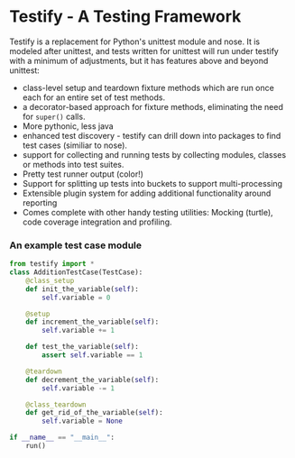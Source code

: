 # Testify - A Testing Framework

Testify is a replacement for Python's unittest module and nose. It is modeled
after unittest, and tests written for unittest will run under testify with a
minimum of adjustments, but it has features above and beyond unittest:

  - class-level setup and teardown fixture methods which are run once each for an entire set of test methods.
  - a decorator-based approach for fixture methods, eliminating the need for `super()` calls.
  - More pythonic, less java
  - enhanced test discovery - testify can drill down into packages to find test cases (similiar to nose).
  - support for collecting and running tests by collecting modules, classes or methods into test suites.
  - Pretty test runner output (color!)
  - Support for splitting up tests into buckets to support multi-processing
  - Extensible plugin system for adding additional functionality around reporting
  - Comes complete with other handy testing utilities: Mocking (turtle), code coverage integration and profiling.

### An example test case module

```python
from testify import *
class AdditionTestCase(TestCase):
    @class_setup
    def init_the_variable(self):
        self.variable = 0

    @setup
    def increment_the_variable(self):
        self.variable += 1

    def test_the_variable(self):
        assert self.variable == 1

    @teardown
    def decrement_the_variable(self):
        self.variable -= 1

    @class_teardown
    def get_rid_of_the_variable(self):
        self.variable = None

if __name__ == "__main__":
    run()
```

